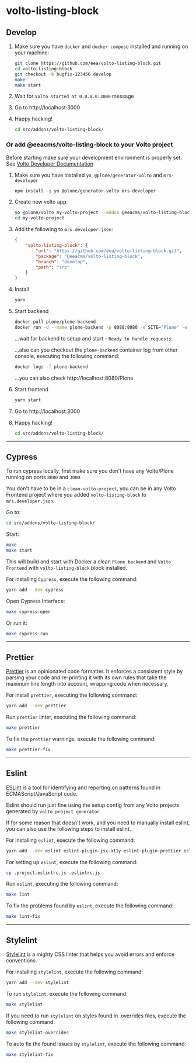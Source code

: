 # volto-listing-block

## Develop

1. Make sure you have `docker` and `docker compose` installed and running on your machine:

    ```bash
    git clone https://github.com/eea/volto-listing-block.git
    cd volto-listing-block
    git checkout -b bugfix-123456 develop
    make
    make start
    ```

1. Wait for `Volto started at 0.0.0.0:3000` message

1. Go to http://localhost:3000

1.  Happy hacking!

    ```bash
    cd src/addons/volto-listing-block/
    ```

### Or add @eeacms/volto-listing-block to your Volto project

Before starting make sure your development environment is properly set. See [Volto Developer Documentation](https://6.docs.plone.org/volto/getting-started/install.html)

1.  Make sure you have installed `yo`, `@plone/generator-volto` and `mrs-developer`

    ```bash
    npm install -g yo @plone/generator-volto mrs-developer
    ```

1.  Create new volto app

    ```bash
    yo @plone/volto my-volto-project --addon @eeacms/volto-listing-block --skip-install
    cd my-volto-project
    ```

1.  Add the following to `mrs.developer.json`:

    ```json
    {
        "volto-listing-block": {
            "url": "https://github.com/eea/volto-listing-block.git",
            "package": "@eeacms/volto-listing-block",
            "branch": "develop",
            "path": "src"
        }
    }
    ```

1.  Install

    ```bash
    yarn
    ```

1.  Start backend

    ```bash
    docker pull plone/plone-backend
    docker run -d --name plone-backend -p 8080:8080 -e SITE="Plone" -e PROFILES="plone.restapi:blocks" plone/plone-backend:6.0
    ```

    ...wait for backend to setup and start - `Ready to handle requests`:

    ...also can you checkout the ``plone-backend`` container log from other console, executing the following command:

    ```bash
    docker logs -f plone-backend
    ```

    ...you can also check http://localhost:8080/Plone

1.  Start frontend

    ```bash
    yarn start
    ```

1.  Go to http://localhost:3000

1.  Happy hacking!

    ```bash
    cd src/addons/volto-listing-block/
    ```

---

## Cypress

To run cypress locally, first make sure you don't have any Volto/Plone running on ports `8080` and `3000`.

You don't have to be in a `clean-volto-project`, you can be in any Volto Frontend
project where you added `volto-listing-block` to `mrs.developer.json`.

Go to:

  ```bash
  cd src/addons/volto-listing-block/
  ```

Start:

  ```bash
  make
  make start
  ```

This will build and start with Docker a clean `Plone backend` and `Volto Frontend` with `volto-listing-block` block installed.

For installing ``Cypress``, execute the following command:

  ```bash
  yarn add --dev cypress
  ```

Open Cypress Interface:

  ```bash
  make cypress-open
  ```

Or run it:

  ```bash
  make cypress-run
  ```

---

## Prettier

[Prettier](https://www.npmjs.com/package/prettier) is an opinionated code formatter. It enforces a consistent style by parsing your code and re-printing it
with its own rules that take the maximum line length into account, wrapping code when necessary.

For install ``prettier``, executing the following command:

  ```bash
  yarn add --dev prettier
  ```

Run ``prettier`` linter, executing the following command:

  ```bash
  make prettier
  ```

To fix the ``prettier`` warnings, execute the following command:

  ```bash
  make prettier-fix
  ```

---

## Eslint

[ESLint](https://www.npmjs.com/package/eslint) is a tool for identifying and reporting on patterns found in ECMAScript/JavaScript code.

Eslint should run just fine using the setup config from any Volto projects generated by `volto project generator`.

If for some reason that doesn't work, and you need to manually install eslint,
you can also use the following steps to install eslint.

For installing ``eslint``, execute the following command:

  ```bash
  yarn add --dev eslint eslint-plugin-jsx-a11y eslint-plugin-prettier eslint-plugin-react-hooks eslint-plugin-import eslint-plugin-flowtype
  ```

For setting up ``eslint``, execute the following command:

  ```bash
  cp .project.eslintrc.js .eslintrc.js
  ```

Run ``eslint``, executing the following command:

  ```bash
  make lint
  ```

To fix the problems found by ``eslint``, execute the following command:

  ```bash
  make lint-fix
  ```

---

## Stylelint

[Stylelint](https://www.npmjs.com/package/stylelint) is a mighty CSS linter that helps you avoid errors and enforce conventions.

For installing ``stylelint``, execute the following command:

  ```bash
  yarn add --dev stylelint
  ```

To run ``stylelint``, execute the following command:

  ```bash
  make stylelint
  ```

If you need to run ``stylelint`` on styles found in .overrides files, execute the following command:

  ```bash
  make stylelint-overrides
  ```

To auto fix the found issues by ``stylelint``, execute the following command:

  ```bash
  make stylelint-fix
  ```
